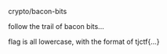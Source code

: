 crypto/bacon-bits

follow the trail of bacon bits...

flag is all lowercase, with the format of tjctf{...}
